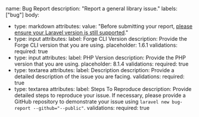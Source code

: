 name: Bug Report
description: "Report a general library issue."
labels: ["bug"]
body:
  - type: markdown
    attributes:
      value: "Before submitting your report, [please ensure your Laravel version is still supported](https://laravel.com/docs/releases#support-policy)."
  - type: input
    attributes:
      label: Forge CLI Version
      description: Provide the Forge CLI version that you are using.
      placeholder: 1.6.1
    validations:
      required: true
  - type: input
    attributes:
      label: PHP Version
      description: Provide the PHP version that you are using.
      placeholder: 8.1.4
    validations:
      required: true
  - type: textarea
    attributes:
      label: Description
      description: Provide a detailed description of the issue you are facing.
    validations:
      required: true
  - type: textarea
    attributes:
      label: Steps To Reproduce
      description: Provide detailed steps to reproduce your issue. If necessary, please provide a GitHub repository to demonstrate your issue using `laravel new bug-report --github="--public"`.
    validations:
      required: true
      
